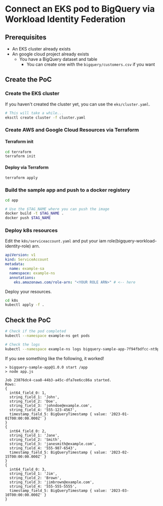 # Connect an EKS pod to BigQuery via Workload Identity Federation 

## Prerequisites

- An EKS cluster already exists
- An google cloud project already exists
  - You have a BigQuery dataset and table
    - You can create one with the `bigquery/customers.csv` if you want

## Create the PoC

### Create the EKS cluster

If you haven't created the cluster yet, you can use the `eks/cluster.yaml`.

```sh
# This will take a while...
eksctl create cluster -f cluster.yaml
```

### Create AWS and Google Cloud Resources via Terraform

#### Terraform init

```sh
cd terraform
terraform init
```

#### Deploy via Terraform

```sh
terraform apply
```

### Build the sample app and push to a docker registery

```sh
cd app

# Use the $TAG_NAME where you can push the image
docker build -t $TAG_NAME .
docker push $TAG_NAME
```

### Deploy k8s resources

Edit the `k8s/serviceaccount.yaml` and put your iam role(bigquery-workload-identity-role) arn.

```yaml
apiVersion: v1
kind: ServiceAccount
metadata:
  name: example-sa
  namespace: example-ns
  annotations:
    eks.amazonaws.com/role-arn: "<YOUR ROLE ARN>" # <-- here
```

Deploy your resources.

```sh
cd k8s
kubectl apply -f .
```

## Check the PoC

```sh
# Check if the pod completed
kubectl --namespace example-ns get pods

# Check the logs
kubectl --namespace example-ns logs bigquery-sample-app-7f94fbdfcc-nt9pd
```

If you see something like the following, it worked!

```
> bigquery-sample-app@1.0.0 start /app
> node app.js

Job 23876dc4-caa8-44b3-a45c-dfa7ee6cc86a started.
Rows:
{
  int64_field_0: 1,
  string_field_1: 'John',
  string_field_2: 'Doe',
  string_field_3: 'johndoe@example.com',
  string_field_4: '555-123-4567',
  timestamp_field_5: BigQueryTimestamp { value: '2023-01-01T00:00:00.000Z' }
}
{
  int64_field_0: 2,
  string_field_1: 'Jane',
  string_field_2: 'Smith',
  string_field_3: 'janesmith@example.com',
  string_field_4: '555-987-6543',
  timestamp_field_5: BigQueryTimestamp { value: '2023-02-15T00:00:00.000Z' }
}
{
  int64_field_0: 3,
  string_field_1: 'Jim',
  string_field_2: 'Brown',
  string_field_3: 'jimbrown@example.com',
  string_field_4: '555-555-5555',
  timestamp_field_5: BigQueryTimestamp { value: '2023-03-10T00:00:00.000Z' }
}
```